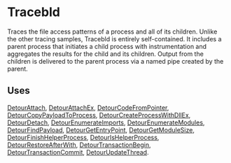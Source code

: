Tracebld
========

Traces the file access patterns of a process and all of its children.
Unlike the other tracing samples, Tracebld is entirely self-contained.
It includes a parent process that initiates a child process with
instrumentation and aggregates the results for the child and its
children. Output from the children is delivered to the parent process
via a named pipe created by the parent.

Uses
----

[DetourAttach](DetourAttach),
[DetourAttachEx](DetourAttachEx),
[DetourCodeFromPointer](DetourCodeFromPointer),
[DetourCopyPayloadToProcess](DetourCopyPayloadToProcess),
[DetourCreateProcessWithDllEx](DetourCreateProcessWithDllEx),
[DetourDetach](DetourDetach),
[DetourEnumerateImports](DetourEnumerateImports),
[DetourEnumerateModules](DetourEnumerateModules),
[DetourFindPayload](DetourFindPayload),
[DetourGetEntryPoint](DetourGetEntryPoint),
[DetourGetModuleSize](DetourGetModuleSize),
[DetourFinishHelperProcess](DetourFinishHelperProcess),
[DetourIsHelperProcess](DetourIsHelperProcess),
[DetourRestoreAfterWith](DetourRestoreAfterWith),
[DetourTransactionBegin](DetourTransactionBegin),
[DetourTransactionCommit](DetourTransactionCommit),
[DetourUpdateThread](DetourUpdateThread).
